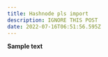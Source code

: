 ```yaml
---
title: Hashnode pls import
description: IGNORE THIS POST
date: 2022-07-16T06:51:56.595Z
---
```

**Sample text**